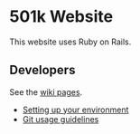 # 501k Website

This website uses Ruby on Rails.

## Developers

See the [wiki pages](https://github.com/roy98102/levi/wiki).

* [Setting up your environment](levi/wiki/Setting-up-your-environment)
* [Git usage guidelines](levi/wiki/Git-usage-guidelines)
